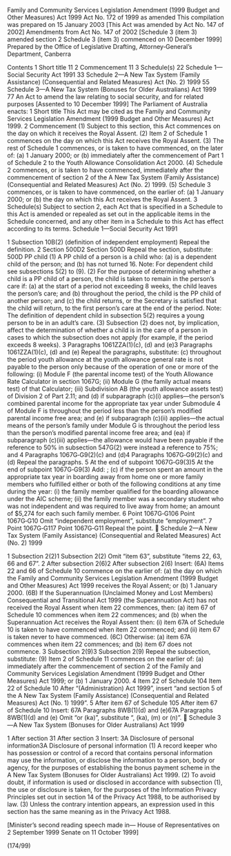 
Family and Community Services Legislation Amendment (1999 Budget and Other Measures) Act 1999
Act No. 172 of 1999 as amended
This compilation was prepared on 15 January 2003
[This Act was amended by Act No. 147 of 2002]
Amendments from Act No. 147 of 2002
[Schedule 3 (item 3) amended section 2
Schedule 3 (item 3) commenced on 10 December 1999]
Prepared by the Office of Legislative Drafting, Attorney‑General’s Department, Canberra
  
  
  
Contents
1	Short title	11
2	Commencement	11
3	Schedule(s)	22
Schedule 1—Social Security Act 1991	33
Schedule 2—A New Tax System (Family Assistance) (Consequential and Related Measures) Act (No. 2) 1999	55
Schedule 3—A New Tax System (Bonuses for Older Australians) Act 1999	77
An Act to amend the law relating to social security, and for related purposes
[Assented to 10 December 1999]
The Parliament of Australia enacts:
1  Short title
		This Act may be cited as the Family and Community Services Legislation Amendment (1999 Budget and Other Measures) Act 1999.
2  Commencement
	(1)	Subject to this section, this Act commences on the day on which it receives the Royal Assent.
	(2)	Item 2 of Schedule 1 commences on the day on which this Act receives the Royal Assent. 
	(3)	The rest of Schedule 1 commences, or is taken to have commenced, on the later of:
	(a)	1 January 2000; or
	(b)	immediately after the commencement of Part 1 of Schedule 2 to the Youth Allowance Consolidation Act 2000.
	(4)	Schedule 2 commences, or is taken to have commenced, immediately after the commencement of section 2 of the A New Tax System (Family Assistance) (Consequential and Related Measures) Act (No. 2) 1999.
	(5)	Schedule 3 commences, or is taken to have commenced, on the earlier of:
	(a)	1 January 2000; or
	(b)	the day on which this Act receives the Royal Assent.
3  Schedule(s)
		Subject to section 2, each Act that is specified in a Schedule to this Act is amended or repealed as set out in the applicable items in the Schedule concerned, and any other item in a Schedule to this Act has effect according to its terms.
Schedule 1—Social Security Act 1991
  
1  Subsection 10B(2) (definition of independent employment)
Repeal the definition.
2  Section 500D2  Section 500D
Repeal the section, substitute:
500D  PP child
	(1)	A PP child of a person is a child who:
	(a)	is a dependent child of the person; and
	(b)	has not turned 16.
Note:	For dependent child see subsections 5(2) to (9).
	(2)	For the purpose of determining whether a child is a PP child of a person, the child is taken to remain in the person’s care if:
	(a)	at the start of a period not exceeding 8 weeks, the child leaves the person’s care; and
	(b)	throughout the period, the child is the PP child of another person; and
	(c)	the child returns, or the Secretary is satisfied that the child will return, to the first person’s care at the end of the period.
Note:	The definition of dependent child in subsection 5(2) requires a young person to be in an adult’s care.
	(3)	Subsection (2) does not, by implication, affect the determination of whether a child is in the care of a person in cases to which the subsection does not apply (for example, if the period exceeds 8 weeks).
3  Paragraphs 1061ZZA(1)(c), (d) and (e)3  Paragraphs 1061ZZA(1)(c), (d) and (e)
Repeal the paragraphs, substitute:
	(c)	throughout the period youth allowance at the youth allowance general rate is not payable to the person only because of the operation of one or more of the following:
	(i)	Module F (the parental income test) of the Youth Allowance Rate Calculator in section 1067G;
	(ii)	Module G (the family actual means test) of that Calculator;
	(iii)	Subdivision AB (the youth allowance assets test) of Division 2 of Part 2.11; and
	(d)	if subparagraph (c)(i) applies—the person’s combined parental income for the appropriate tax year under Submodule 4 of Module F is throughout the period less than the person’s modified parental income free area; and
	(e)	if subparagraph (c)(ii) applies—the actual means of the person’s family under Module G is throughout the period less than the person’s modified parental income free area; and
	(ea)	if subparagraph (c)(iii) applies—the allowance would have been payable if the reference to 50% in subsection 547G(2) were instead a reference to 75%; and
4  Paragraphs 1067G‑G9(2)(c) and (d)4  Paragraphs 1067G‑G9(2)(c) and (d)
Repeal the paragraphs.
5  At the end of subpoint 1067G‑G9(3)5  At the end of subpoint 1067G‑G9(3)
Add:
	; (c)	if the person spent an amount in the appropriate tax year in boarding away from home one or more family members who fulfilled either or both of the following conditions at any time during the year:
	(i)	the family member qualified for the boarding allowance under the AIC scheme; 
	(ii)	the family member was a secondary student who was not independent and was required to live away from home;
		an amount of $5,274 for each such family member.
6  Point 1067G‑G106  Point 1067G‑G10
Omit “independent employment”, substitute “employment”.
7  Point 1067G‑G117  Point 1067G‑G11
Repeal the point.

Schedule 2—A New Tax System (Family Assistance) (Consequential and Related Measures) Act (No. 2) 1999
  
1  Subsection 2(2)1  Subsection 2(2)
Omit “item 63”, substitute “items 22, 63, 66 and 67”.
2  After subsection 2(6)2  After subsection 2(6)
Insert:
	(6A)	Items 22 and 66 of Schedule 10 commence on the earlier of:
	(a)	the day on which the Family and Community Services Legislation Amendment (1999 Budget and Other Measures) Act 1999 receives the Royal Assent; or
	(b)	1 January 2000.
	(6B)	If the Superannuation (Unclaimed Money and Lost Members) Consequential and Transitional Act 1999 (the Superannuation Act) has not received the Royal Assent when item 22 commences, then:
	(a)	item 67 of Schedule 10 commences when item 22 commences; and
	(b)	when the Superannuation Act receives the Royal Assent then:
	(i)	item 67A of Schedule 10 is taken to have commenced when item 22 commenced; and
	(ii)	item 67 is taken never to have commenced.
	(6C)	Otherwise:
	(a)	item 67A commences when item 22 commences; and
	(b)	item 67 does not commence.
3  Subsection 2(9)3  Subsection 2(9)
Repeal the subsection, substitute:
	(9)	Item 2 of Schedule 11 commences on the earlier of:
	(a)	immediately after the commencement of section 2 of the Family and Community Services Legislation Amendment (1999 Budget and Other Measures) Act 1999; or
	(b)	1 January 2000.
4  Item 22 of Schedule 104  Item 22 of Schedule 10
After “(Administration) Act 1999”, insert “and section 5 of the A New Tax System (Family Assistance) (Consequential and Related Measures) Act (No. 1) 1999”.
5  After item 67 of Schedule 105  After item 67 of Schedule 10
Insert:
67A  Paragraphs 8WB(1)(d) and (e)67A  Paragraphs 8WB(1)(d) and (e)
Omit “or (ka)”, substitute “, (ka), (m) or (n)”.

Schedule 3—A New Tax System (Bonuses for Older Australians) Act 1999
  
1  After section 31  After section 3
Insert:
3A  Disclosure of personal information3A  Disclosure of personal information
	(1)	A record keeper who has possession or control of a record that contains personal information may use the information, or disclose the information to a person, body or agency, for the purposes of establishing the bonus payment scheme in the A New Tax System (Bonuses for Older Australians) Act 1999.
	(2)	To avoid doubt, if information is used or disclosed in accordance with subsection (1), the use or disclosure is taken, for the purposes of the Information Privacy Principles set out in section 14 of the Privacy Act 1988, to be authorised by law.
	(3)	Unless the contrary intention appears, an expression used in this section has the same meaning as in the Privacy Act 1988.

[Minister’s second reading speech made in—
House of Representatives on 2 September 1999
Senate on 11 October 1999]



(174/99)



